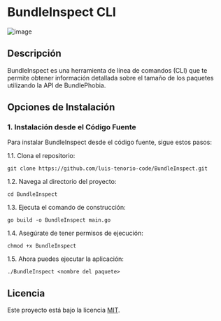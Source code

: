 # BundleInspect CLI

![image](https://github.com/luis-tenorio-code/BundleInspect/assets/101147375/90d5115f-152f-468a-8a99-05e755260f5d)

## Descripción

BundleInspect es una herramienta de línea de comandos (CLI) que te permite obtener información detallada sobre el tamaño de los paquetes utilizando la API de BundlePhobia.

## Opciones de Instalación

### 1. Instalación desde el Código Fuente

Para instalar BundleInspect desde el código fuente, sigue estos pasos:

1.1. Clona el repositorio:

    git clone https://github.com/luis-tenorio-code/BundleInspect.git

1.2. Navega al directorio del proyecto:

    cd BundleInspect

1.3. Ejecuta el comando de construcción:

    go build -o BundleInspect main.go

1.4. Asegúrate de tener permisos de ejecución:

    chmod +x BundleInspect

1.5. Ahora puedes ejecutar la aplicación:

    ./BundleInspect <nombre del paquete>

## Licencia

Este proyecto está bajo la licencia [MIT](LICENSE).
